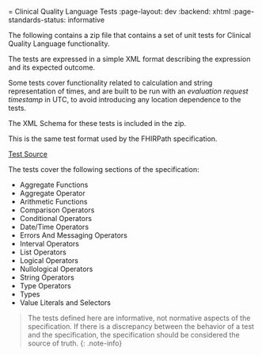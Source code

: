 = Clinical Quality Language Tests
:page-layout: dev
:backend: xhtml
:page-standards-status: informative

The following contains a zip file that contains a set of unit tests for Clinical Quality Language functionality.

The tests are expressed in a simple XML format describing the expression and its expected outcome.

Some tests cover functionality related to calculation and string representation of times, and are built to be run with an _evaluation request timestamp_ in UTC, to avoid introducing any location dependence to the tests.

The XML Schema for these tests is included in the zip.

This is the same test format used by the FHIRPath specification.

[Test Source](tests.zip)

The tests cover the following sections of the specification:

* Aggregate Functions
* Aggregate Operator
* Arithmetic Functions
* Comparison Operators
* Conditional Operators
* Date/Time Operators
* Errors And Messaging Operators
* Interval Operators
* List Operators
* Logical Operators
* Nullological Operators
* String Operators
* Type Operators
* Types
* Value Literals and Selectors

> The tests defined here are informative, not normative aspects of the specification. If there is a discrepancy between the behavior of a test and the specification, the specification should be considered the source of truth.
{: .note-info}